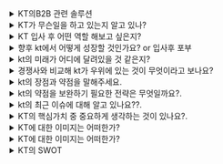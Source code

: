 <details markdown = "1">
<summary>KT의B2B 관련 솔루션</summary>
<h2>생성형 AI 믿음</h2>

`생성형 AI란` : 텍스트, 이미지, 코드 등 새로운 콘텐츠를 만들어내는 인공지능<br>
`LLM` : 방대한 텍스트 데이터를 학습해 인간처럼 언어를 이해하고 생성하는 AI 모델<br>
<br>
what : 기업 고객 누구나 쉽고 편리하게 사용가능한 맞춤형 KT 생성형 AI<br>
서비스 구성 : KT Cloud HAC(하이퍼스케일링 AI 컴퓨팅) Infra를 기반으로, 고객분들의 맞춤형 학습을 위한 툴킷을 포함한 믿음 스튜디오로 구성<br>
Strong : 고객의 니즈에 맞춘 다양한 모델 라인업이 있고, 인프라와 학습방식 또한 선택 가능. 고객분께서 쉽고 편리하게 모델 학습/운영하도록 툴킷 믿음 스튜디오 제공. 한국형 AI 반도체와 KT Cloud HAC 인프라 기반 비용 효율성 강화<br>
-> 내 생각엔, KT 내부 적용사례가 있다는 장점.(KT 콜센터 + 생성형 AI 공급사 역할로 공공에 믿음 API 제공)<br><br>
경쟁 : SKT의 엔터프라이즈 AI 마켓, 유플러스 엑시젠 (둘다 내부 적용 사례 없음)<br>
<br>

<h2> AICC(AI Contact Center) -> 새 이름이 ACen </h2>
- AICC란? : 인공지능은 활용하여 고객의 상담 만족도와 운영 비용을 낮춘 고객센터<br>
- `Acen On-Premise`, `Acen Cloud` <br>
- 온프레미스는 규제 및 보안 이슈로 내부 구축 원하는 고객. 커스터마이징 가능. 상담 데이터 내재화<br>
- 클라우드는 탄력적으로 고객센터 운영 원하면, 초기 구축 비용 적고 콜 트래픽에 따른 유연한 확장<br>
<br>
- AICC AI-KMS : 전사적으로 지식 정보 이용하기 쉽게 저장 및 활용<br>
- AICC NLP : 말의 의도 분류와 개체명 인식 기능 제공. AI 컨택센터나 비서에 활용<br>
- AICC STT : 고객의 음성을 텍스트로 전환하여 VoC 데이터를 관리하거나 분석하기 위한 환경 조성. 최종적으로 고객 만족도 향상<br>
- AICC TTS : AI 스피커 서비스, 핑크퐁 캐릭터 음성발화<br>
- AICC 보이스봇 : CS 상담 대부분은 단순문의 -> 보이스봇이 1차 대응후 니즈가 있다면 콜전환<br>
- 불완전판매방지 : 금융 소비자 보호법. SST+TTS 통해 녹취 시스템 고도화<br>
- AICC 상담 어시스트 : 실시간으로 SST 및 텍스트 분석하여 관련 스크립트 추천<br>
- AICC 상담분석(TA) : VOC 데이터 통해 인사이트 도출<br>
- AICC 상담평가(QA) : 상담 콜 평가하고 결과 모니터링<br>
- 맞춤 AICC 챗봇 : 지식 기반으로 단순문의를 24/365 대응 하는 것이 특징<br>
- AICC 화자 인증 : 상담과정에서 화자의 목소리 기반으로 인증 진행<br>
<br>
경쟁 : SKT AI CCaaS(씨캐스), LG 익시(ixi)<br>
장점 : 다른 거에 비해 공공 금융 쪽에 더 특화된 경험과 기술력이 있다.<br>
<br>

<h2>AI 스페이스</h2>
- 스마트홈 AI 기술(기가지니 결헙)과 서비스를 생활공간과 숙박산업에 확장한 서비스<br>
- AI 아파트 : 가전제품을 음성인식 기술을 통해 제어하는 서비스<br>
- AI 주택형 솔루션 : 중소형 빌딩에서 서버 구축없이 AI 아파트와 같은 기능<br>
- AI 호텔: 기가지니와 객실 내 IOT 장치를 연동하여빠르고 쉽게 객실 제어<br>
<br>

<h2>빅데이터</h2>
- 관광 분석 솔루션 : 통신 시그널 기반의 관광유동인구 분석 솔루션. 관광 정책 수립과 수요 예측<br>
- 상권 분석 솔루션 : 매장 매출 분석 및 출점 후보지 분석을 지원하는 빅데이터 기반 상권분석 솔루션<br>
- 생활인구 분석 솔루션 : 특정 시점, 특정 지역에 거주하는 인구 데이터 제공 솔루션<br>
- K-Ads : Big Data를 활용한 맞춤형 마케팅 서비스<br>
<br>

<h2>안전</h2>
국내 유일의 인프라형 시설안전 솔루션, 최첨단 지능형 IoT 범죄 예방<br>
- CCTV AI 영상 분석 : AI 기반 철저한 관제 업무 제공<br>
- SafeMate 소방안전 : 실시간 관제 기반 소방안전 서비스<br>
- SafeMate 방범 : 범죄 피해 최소화하기 위한 방범 시스템<br>
<br>

<h2>정보보안</h2>
- KT AI 메일보안 : AI 메일보안 클라우드 기반으로 강화학습 진행하여 평균 분석 데이터 60만건. 이메일로 오는 디지털 위협 실시간 감지 차단<br>
- 클린존 : 대규모 디도스 공격시 유해 트래픽 차단하고 정상 트래픽만 서버로 전달<br>
- Secure UTM : 악성코드 URL 자동차단, 장애 알람 서비스<br>
<br>

<h2>기업 인터넷</h2>
국내 최대 네트워크 인프라와 망설계 역량 보유<br>
- KT FlexLine : 기업의 업무 목적과 사용환경에 맞는 유연한 네트워크 구성과 운영 최적화 지원하는 인터넷 서비스<br>
- KT Giga office : 고객 사업장에 가까운 운영센터로 고객사의 IT 시설 이전하여 진행하는 기업용 전용 회선<br>
- KT KORNET : 일반기업, 공공기관, PC방 전용<br>
- KT VPN : 국내 최대 레퍼런스 가진 고품질 가상 사설망 서비스<br>
<br>

<h2>Managed 서비스</h2>
고객의 IT 인프라 운영 및 관리에 대한 아웃소싱을 제공해줌.<br>
- Managed On : KT 플랫폼과 연동한 다양한 장비를 중앙 운영 센터에서 관리. 웹으로 실시간 모니터링<br>
- Managed Service : 기업내 IT 인프라 운영관리.
<br>

<h2>비즈 솔루션</h2>
CloudFlex : 애저, AWS, KT Cloud와 같은 퍼블릭 클라우드를 고객 환경 맞춤형으로 제공하고, 지속적으로 비용 및 성능 최적화 서비스를 제공드리는 KT 만의 MSP(managed service provider) 서비스로 알고있습니다.<br>
차별점 : 도입 컨설팅 부터 운영까지 도입을 위한 A-Z까지 지원. 인프라부터 생성형 AI 까지 니즈에 따라 고를 수 있는 패키징 서비스로 구성. 10년 이상 클라우드 사업경험이 있고, Cloud+IDC+NW 통합 제공. 국내외 대표 CSP/MSP 사와의 협력<br><br>

KT Paperless : 전자 문서 생애주기(생성,보관,유통)전반을 제공하는 서비스<br>
- 생성 : paperless 신뢰스캔 및 사인<br>
- 보관 : Paperless 공인전자문서센터<br>
- 유통 : paperless 패스<br>
<br>

KT 비즈메카 EZ : 메일부터 전자결재, 메신저 등 다양한 업무용 솔루션과 복지서비스까지 기업의 모든 업무를 한 화면에서 해결할 수 있게 해주는 종합 포털임.<br>
<br>

<h3>모빌리티 관련 솔루션</h3>
KT 정밀 측위 : RTK(Real time Kinematic) 보정 정보를 5G/LTE 통신을 통해 실시간으로 제공하며, 센치미터 수준의 초정밀 측위를 구현하여 다양한 위치 솔루션에 활용할 수 있는 정보 서비스<br>
- 국토지리정보원 보정정보(RTCM) -> KT 향 보정정보 생성 -> KT 향 보정정보 전송<br>
<br>
KT 자율주행 셔틀 : 대규모 관광/산업 단지내에서 5G 자율주행 셔틀을 통한 이동 및 차량 내 엔터테인먼트 체험이 가능한 미래형 모빌리티 서비스<br>
<br>
KT DTG(디지털 운행 기록 장치)/ 법인차량 관제 : 교통안전공단에 DTG 운행기록 및 운행 관제, 차량배차 관리, 운행분석 통계를 실시간으로 제공하여 비용 절감 및 사고를 예방할 수 있는 서비스<br>
<br>
KT 하이오더 서비스 : 손님이 직접 테이블에서 주문 및 결제할 수 있도록 도와드리는 서비스<br>
KT 주소연락처일괄변경 사업 제휴 : 고객 정보 관리 비용 절감, 주소 및 연락처 변경으로 인한 고객 불이익 최소화하여 기업 신뢰도 높여줌<br>
KT 비즈 성공팩 : 중소형 기업을 위한 통신 및 IT 상품 결합 패키지<br>
KT 로봇 : 하이오더 + 서빙, 실내 배송, 실외 배송, 방역 등<br>
<br>

</details>

<details markdown = "1">
<summary>KT가 무슨일을 하고 있는지 알고 있나?</summary>
KT는 기존의 통신 서비스를 넘어, AI 데이터 클라우드를 기반으로 한 플랫폼을 중심으로 디지털 전환을 선도하고 있는 기업입니다. 특히 고객의 니즈와 KT가 축적해온 AX 역량을 바탕으로 산업 전반에 맞춤형 솔루션을 제공하며, AI 혁신 파트너로서의 입지를 강화하고 있습니다. <br>
하지만 이에 멈추지 않고 AWS와의 생성형 AI 파트너십, 마이크로스프트 및 팔란티어와 협력해 제조업과 한국어에 특화된 AI 에이전트를 공동으로 개발하고 있습니다. 즉 글로벌 빅테크 기업과의 협업을 통해 차별화된 K-Intelligence를 제공드리기 위해 노력하고 있습니다.<br>
저는 이러한 원동력이 고객분들의 니즈 충족과 문제해결을 위애 치열하게 고민하는 KT 정신에 있다고 생각.<br>
저 역시 입사 후 고객 니즈 깊게 이해하고 이에 맞는 솔루션을 제공드리는 구성원이 되겠다.<br>
<br>
SK는 기가 컴퓨팅, 캐플러, SK엔무브와 MOU, LGU+ 중동 진출위해 자인그룹, 포티투마루 MOU<br>
<br>
로봇 사업도 KT 신성장 동력 중 하나, 현대 엘리베이터 엘지전자와 MOU 채결 통해 스마트 시티 내에서 승강기와 로봇 서비스의 연계를 목표<br>
이미 실내 배송 로봇은 성과를 내고 있고, 농업용 배송로봇 사업도 추진 예정<br>
</details>

<details markdown = "1">
<summary>KT 입사 후 어떤 역할 해보고 싶은지?</summary>
저는 KT 입사 후 빠르게 적응하여 인바운드 대응 업무 효율을 높인 뒤, 자동차 관련 업체를 대상으로 매니지드 프라이빗 클라우드(MPC)에 대한 아웃바운드를 적극적이고 치열하게 해보고 싶습니다.<br>
<br>
현재 자동차 산업에서는 소프트웨어로 정의된 차량과 시뮬레이션 기반 검증이 핵심 트렌드로 자리 잡고 있고, 이에 따라 생성되는 대용량 데이터의 저장, 분석, 보안 관리에 대한 니즈 꾸준히 증가하고 있습니다.<br>
또한 실제로 고객분들과 미팅을 진행하면서, "경영진 분들께서 AI와 클라우드에 관심이 많으셔서 이에 대한 성과를 내야하는데, 이를 어떻게 도입하여 성과를 낼 수 있을지에 대한 어려움 뿐만아니라 보안과 비용 관련에서도 이슈가 많아 어려움이 있다는 VoC 자주 접함.<br>
<br>
이러한 흐름속에서 구독형 비용 구조와, 하이브리드 클라우드의 유연성, 보안성을 강조하여 성과를 내보고 싶다.<br>
<br><br>
왜 대용량 데이터 생성? 
-> SDV와 시뮬레이션 기반 검증이 대용량 데이터를 발생시키는 이유는, 차량 기능 대부분이 소프트웨어로 구현되기 때문에 주행조건이나 센서데이터, 알고리즘 반응 등을 수천 수만번의 시뮬레이션으로 반복적으로 검증해야 되기 때문입니다.<br>
예 자율주행 기능 테스트 시 실제 도로가 아닌 가상 시뮬레이션 환경에서 다양한 시나리오를 생성하고, 그 결과 데이터를 모두 저장 분석해야 한다. 따라서 이를 저장하고 빠르게 처리할 수 있는 인프라가 필수적<br>
<br>
</details>

<details markdown = "1">
<summary>향후 kt에서 어떻게 성장할 것인가요? or 입사후 포부</summary>

</details>

<details markdown = "1">
<summary>kt의 미래가 어디에 달려있을 것 같은지?</summary>

</details>

<details markdown = "1">
<summary>경쟁사와 비교해 kt가 우위에 있는 것이 무엇이라고 보나요?</summary>

</details>

<details markdown = "1">
<summary>kt의 장점과 약점을 말해주세요.</summary>

</details>

<details markdown = "1">
<summary>kt의 약점을 보완하기 필요한 전략은 무엇일까요?.</summary>

</details>

<details markdown = "1">
<summary>kt의 최근 이슈에 대해 알고 있나요??.</summary>

</details>


<details markdown = "1">
<summary>KT의 핵심가치 중 중요하게 생각하는 것이 있나요?.</summary>

</details>

<details markdown = "1">
<summary>KT에 대한 이미지는 어떠한가?</summary>

</details>

<details markdown = "1">
<summary>KT에 대한 이미지는 어떠한가?</summary>

</details>

<details markdown = "1">
<summary>KT의 SWOT</summary>

</details>











